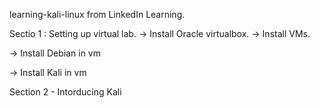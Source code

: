 learning-kali-linux from LinkedIn Learning.

Sectio 1 : Setting up virtual lab.
-> Install Oracle virtualbox.
  -> Install VMs.
  
  -> Install Debian in vm
  
  -> Install Kali in vm

Section 2 - Intorducing Kali
